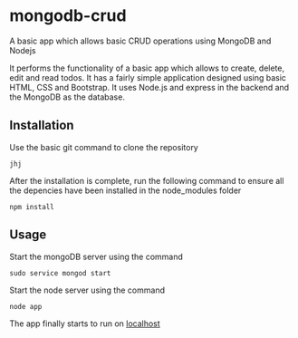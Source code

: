# mongodb-crud
A basic app which allows basic CRUD operations using MongoDB and Nodejs

It performs the functionality of a basic app which allows to create, delete, edit and read todos. It has a fairly simple application
designed using basic HTML, CSS and Bootstrap. It uses Node.js and express in the backend and the MongoDB as the database.

## Installation
Use the basic git command to clone the repository

~~~
jhj
~~~

After the installation is complete, run the following command to ensure all the depencies have been installed in the node_modules 
folder
~~~
npm install
~~~

## Usage
Start the mongoDB server using the command
```
sudo service mongod start
```

Start the node server using the command
```
node app
```

The app finally starts to run on [localhost](http://localhost:3000/) 
